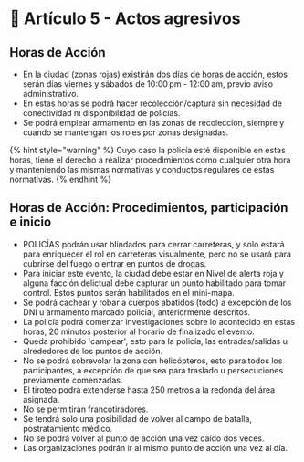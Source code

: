 # 📙 Artículo 5 - Actos agresivos

## Horas de Acción

* En la ciudad (zonas rojas) existirán dos días de horas de acción, estos serán días viernes y sábados de 10:00 pm - 12:00 am, previo aviso administrativo.
* En estas horas se podrá hacer recolección/captura sin necesidad de conectividad ni disponibilidad de policías.
* Se podrá emplear armamento en las zonas de recolección, siempre y cuando se mantengan los roles por zonas designadas.

{% hint style="warning" %}
Cuyo caso la policía esté disponible en estas horas, tiene el derecho a realizar procedimientos como cualquier otra hora y manteniendo las mismas normativas y conductos regulares de estas normativas.
{% endhint %}

## Horas de Acción: Procedimientos, participación e inicio

* POLICÍAS podrán usar blindados para cerrar carreteras, y solo estará para enriquecer el rol en carreteras visualmente, pero no se usará para cubrirse del fuego o entrar en puntos de drogas.
* Para iniciar este evento, la ciudad debe estar en Nivel de alerta roja y alguna facción delictual debe capturar un punto habilitado para tomar control. Estos puntos serán habilitados en el mini-mapa.
* Se podrá cachear y robar a cuerpos abatidos (todo) a excepción de los DNI u armamento marcado policial, anteriormente descritos.
* La policía podrá comenzar investigaciones sobre lo acontecido en estas horas, 20 minutos posterior al horario de finalizado el evento.
* Queda prohibido 'campear', esto para la policía, las entradas/salidas u alrededores de los puntos de acción.
* No se podrá sobrevolar la zona con helicópteros, esto para todos los participantes, a excepción de que sea para traslado u persecuciones previamente comenzadas.
* El tiroteo podrá extenderse hasta 250 metros a la redonda del área asignada.
* No se permitirán francotiradores.
* Se tendrá solo una posibilidad de volver al campo de batalla, postratamiento médico.
* No se podrá volver al punto de acción una vez caído dos veces.
* Las organizaciones podrán ir al mismo punto de acción una vez al día.
